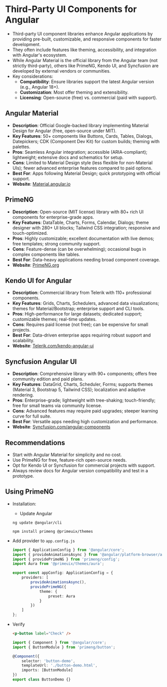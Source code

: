 # Third-Party UI Components for Angular

* Third-party UI component libraries enhance Angular applications by providing pre-built, customizable, and responsive components for faster development.
* They often include features like theming, accessibility, and integration with Angular's ecosystem.
* While Angular Material is the official library from the Angular team (not strictly third-party), others like PrimeNG, Kendo UI, and Syncfusion are developed by external vendors or communities.
* Key considerations:
  * **Compatibility**: Ensure libraries support the latest Angular version (e.g., Angular 18+).
  * **Customization**: Most offer theming and extensibility.
  * **Licensing**: Open-source (free) vs. commercial (paid with support).

## Angular Material

* **Description**: Official Google-backed library implementing Material Design for Angular (free, open-source under MIT).
* **Key Features**: 50+ components like Buttons, Cards, Tables, Dialogs, Datepickers; CDK (Component Dev Kit) for custom builds; theming with palettes.
* **Pros**: Seamless Angular integration; accessible (ARIA-compliant); lightweight; extensive docs and schematics for setup.
* **Cons**: Limited to Material Design style (less flexible for non-Material UIs); fewer advanced enterprise features compared to paid options.
* **Best For**: Apps following Material Design; quick prototyping with official support.
* **Website**: [Material.angular.io](https://material.angular.io)

## PrimeNG

* **Description**: Open-source (MIT license) library with 80+ rich UI components for enterprise-grade apps.
* **Key Features**: DataTable, Charts, Forms, Calendar, Dialogs; theme designer with 280+ UI blocks; Tailwind CSS integration; responsive and touch-optimized.
* **Pros**: Highly customizable; excellent documentation with live demos; free templates; strong community support.
* **Cons**: Feature-dense (can be overwhelming); occasional bugs in complex components like tables.
* **Best For**: Data-heavy applications needing broad component coverage.
* **Website**: [PrimeNG.org](https://primeng.org)

## Kendo UI for Angular

* **Description**: Commercial library from Telerik with 110+ professional components.
* **Key Features**: Grids, Charts, Schedulers, advanced data visualizations; themes for Material/Bootstrap; enterprise support and CLI tools.
* **Pros**: High-performance for large datasets; dedicated support; customizable themes; real-time updates.
* **Cons**: Requires paid license (not free); can be expensive for small projects.
* **Best For**: Data-driven enterprise apps requiring robust support and scalability.
* **Website**: [Telerik.com/kendo-angular-ui](https://www.telerik.com/kendo-angular-ui)

## Syncfusion Angular UI

* **Description**: Comprehensive library with 90+ components; offers free community edition and paid plans.
* **Key Features**: DataGrid, Charts, Scheduler, Forms; supports themes (Material 3, Bootstrap 5, Tailwind CSS); localization and adaptive rendering.
* **Pros**: Enterprise-grade; lightweight with tree-shaking; touch-friendly; free for small teams via community license.
* **Cons**: Advanced features may require paid upgrades; steeper learning curve for full suite.
* **Best For**: Versatile apps needing high customization and performance.
* **Website**: [Syncfusion.com/angular-components](https://www.syncfusion.com/angular-components)

## Recommendations

* Start with Angular Material for simplicity and no cost.
* Use PrimeNG for free, feature-rich open-source needs.
* Opt for Kendo UI or Syncfusion for commercial projects with support.
* Always review docs for Angular version compatibility and test in a prototype.

## Using PrimeNG

* Installation: [](https://primeng.org/installation)

  * Update Angular

  ```shell
  ng update @angular/cli
  ```

  ```shell
  npm install primeng @primeuix/themes
  ```

* Add provider to `app.config.js`

  ```typescript
  import { ApplicationConfig } from '@angular/core';
  import { provideAnimationsAsync } from '@angular/platform-browser/animations/async';
  import { providePrimeNG } from 'primeng/config';
  import Aura from '@primeuix/themes/aura';

  export const appConfig: ApplicationConfig = {
      providers: [
          provideAnimationsAsync(),
          providePrimeNG({
              theme: {
                  preset: Aura
              }
          })
      ]
  };
  ```

* Verify

  ```html
  <p-button label="Check" />
  ```

  ```typescript
  import { Component } from '@angular/core';
  import { ButtonModule } from 'primeng/button';

  @Component({
      selector: 'button-demo',
      templateUrl: './button-demo.html',
      imports: [ButtonModule]
  })
  export class ButtonDemo {}
  ```
